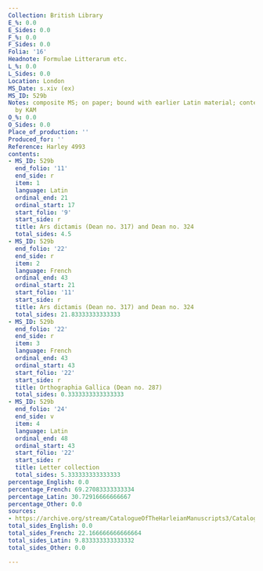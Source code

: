 ```yaml
---
Collection: British Library
E_%: 0.0
E_Sides: 0.0
F_%: 0.0
F_Sides: 0.0
Folia: '16'
Headnote: Formulae Litterarum etc.
L_%: 0.0
L_Sides: 0.0
Location: London
MS_Date: s.xiv (ex)
MS_ID: 529b
Notes: composite MS; on paper; bound with earlier Latin material; contents checked
  by KAM
O_%: 0.0
O_Sides: 0.0
Place_of_production: ''
Produced_for: ''
Reference: Harley 4993
contents:
- MS_ID: 529b
  end_folio: '11'
  end_side: r
  item: 1
  language: Latin
  ordinal_end: 21
  ordinal_start: 17
  start_folio: '9'
  start_side: r
  title: Ars dictamis (Dean no. 317) and Dean no. 324
  total_sides: 4.5
- MS_ID: 529b
  end_folio: '22'
  end_side: r
  item: 2
  language: French
  ordinal_end: 43
  ordinal_start: 21
  start_folio: '11'
  start_side: r
  title: Ars dictamis (Dean no. 317) and Dean no. 324
  total_sides: 21.83333333333333
- MS_ID: 529b
  end_folio: '22'
  end_side: r
  item: 3
  language: French
  ordinal_end: 43
  ordinal_start: 43
  start_folio: '22'
  start_side: r
  title: Orthographia Gallica (Dean no. 287)
  total_sides: 0.3333333333333333
- MS_ID: 529b
  end_folio: '24'
  end_side: v
  item: 4
  language: Latin
  ordinal_end: 48
  ordinal_start: 43
  start_folio: '22'
  start_side: r
  title: Letter collection
  total_sides: 5.333333333333333
percentage_English: 0.0
percentage_French: 69.27083333333334
percentage_Latin: 30.72916666666667
percentage_Other: 0.0
sources:
- https://archive.org/stream/CatalogueOfTheHarleianManuscripts3/Catalogue_of_the_Harleian_Manuscripts_3#page/n245/mode/2up
total_sides_English: 0.0
total_sides_French: 22.166666666666664
total_sides_Latin: 9.833333333333332
total_sides_Other: 0.0

---
```

